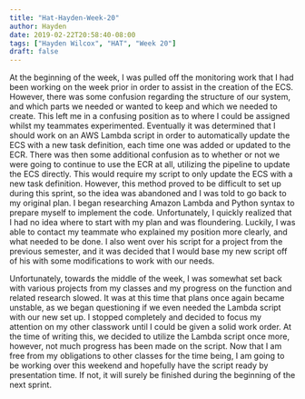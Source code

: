 ```yaml
---
title: "Hat-Hayden-Week-20"
author: Hayden
date: 2019-02-22T20:58:40-08:00
tags: ["Hayden Wilcox", "HAT", "Week 20"]
draft: false
---
```


At the beginning of the week, I was pulled off the monitoring work that I had been working on the week prior in order to assist in the creation of the ECS. However, there was some confusion regarding the structure of our system, and which parts we needed or wanted to keep and which we needed to create. This left me in a confusing position as to where I could be assigned whilst my teammates experimented. Eventually it was determined that I should work on an AWS Lambda script in order to automatically update the ECS with a new task definition, each time one was added or updated to the ECR. There was then some additional confusion as to whether or not we were going to continue to use the ECR at all, utilizing the pipeline to update the ECS directly. This would require my script to only update the ECS with a new task definition. However, this method proved to be difficult to set up during this sprint, so the idea was abandoned and I was told to go back to my original plan. I began researching Amazon Lambda and Python syntax to prepare myself to implement the code. Unfortunately, I quickly realized that I had no idea where to start with my plan and was floundering. Luckily, I was able to contact my teammate who explained my position more clearly, and what needed to be done. I also went over his script for a project from the previous semester, and it was decided that I would base my new script off of his with some modifications to work with our needs.

Unfortunately, towards the middle of the week, I was somewhat set back with various projects from my classes and my progress on the function and related research slowed. It was at this time that plans once again became unstable, as we began questioning if we even needed the Lambda script with our new set up. I stopped completely and decided to focus my attention on my other classwork until I could be given a solid work order. At the time of writing this, we decided to utilize the Lambda script once more, however, not much progress has been made on the script. Now that I am free from my obligations to other classes for the time being, I am going to be working over this weekend and hopefully have the script ready by presentation time. If not, it will surely be finished during the beginning of the next sprint.
